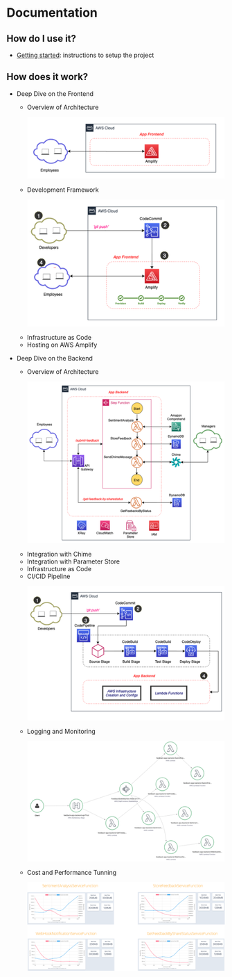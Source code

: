 # Documentation

## How do I use it?

- [Getting started](getting_started.md): instructions to setup the project

## How does it work?

- Deep Dive on the Frontend

  - Overview of Architecture
    <p align="center">
        <img src="images/frontend_hl.png" alt="Frontend High Level Architecture"/>
    </p>
  - Development Framework
    <p align="center">
        <img src="images/frontend_dev_pipeline.png" alt="Frontend Dev Pipeline"/>
    </p>
  - Infrastructure as Code
  - Hosting on AWS Amplify

- Deep Dive on the Backend

  - Overview of Architecture
    <p align="center">
        <img src="images/backend_hl.png" alt="Backend High Level Architecture"/>
    </p>
  - Integration with Chime
  - Integration with Parameter Store
  - Infrastructure as Code
  - CI/CID Pipeline
    <p align="center">
        <img src="images/backend_dev_pipeline.png" alt="Backend Dev Pipeline"/>
    </p>
  - Logging and Monitoring
    <p align="center">
        <img src="images/backend-x-ray-tracing.png" alt="Logging and Monitoring"/>
    </p>
  - Cost and Performance Tunning
    <p align="center">
        <img src="images/cost_tunning.png" alt="Cost Tunning"/>
    </p>
